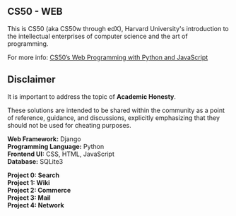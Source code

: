 ## CS50 - WEB

This is CS50 (aka CS50w through edX), Harvard University's introduction to the intellectual enterprises of computer science and the art of programming.

For more info: [CS50’s Web Programming with Python and JavaScript](https://cs50.harvard.edu/web/2020/)

## Disclaimer

It is important to address the topic of **Academic Honesty**.

These solutions are intended to be shared within the community as a point of reference, guidance, and discussions, explicitly emphasizing that they should not be used for cheating purposes.

**Web Framework:** Django  
**Programming Language:** Python  
**Frontend UI:** CSS, HTML, JavaScript  
**Database:** SQLite3  

**Project 0: Search**  
**Project 1: Wiki**  
**Project 2: Commerce**  
**Project 3: Mail**  
**Project 4: Network**
